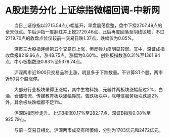 # A股走势分化 上证综指微幅回调-中新网

　　当日上证综指以2715.54点小幅低开，早盘震荡盘整，盘中下探2707.49点的全天低点。午后沪指一度翻红并上摸2729.46点，此后再度回落至阴线区域，不过2719.70点的收盘点位仅较前一交易日跌1.37点，跌幅仅为0.05%。

　　深市三大股指连续第五个交易日上涨，但反弹力度明显较弱。其中，深证成指收盘报8219.96点，涨48.75点，涨幅为0.60%。创业板指数涨0.31%至1361.94点，中小板指数涨0.83%至5378.74点。

　　沪深两市近1900只交易品种上涨，明显多于下跌数量。不计算ST个股，两市近50只个股涨停。

　　大部分行业板块录得正涨幅，其中生物科技、元器件两板块涨幅超过2%，白酒、仓储物流、传媒教育板块涨幅靠前。告跌板块中，除电信服务板块跌逾2%外，其余板块跌幅都不足1%。

　　沪深B指同步走升。上证B指涨0.17%至282.17点，深证B指涨0.08%至925.79点。

　　与前一交易日相比，沪深两市成交有所萎缩，分别为1703亿元和2472亿元。
